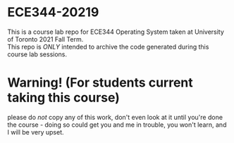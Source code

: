 # ECE344-20219
This is a course lab repo for ECE344 Operating System taken at University of Toronto 2021 Fall Term.  
This repo is *ONLY* intended to archive the code generated during this course lab sessions.  

# Warning! (For students current taking this course)    
please do *not* copy any of this work, don't even look at it until you're done the course - doing so could get you and me in trouble, you won't learn, and I will be very upset.
